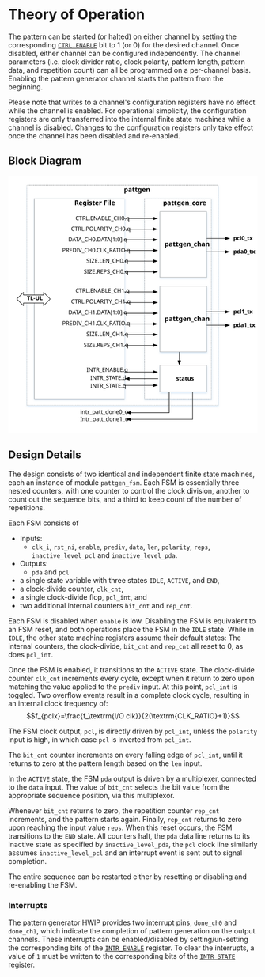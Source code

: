 # Theory of Operation

The pattern can be started (or halted) on either channel by setting the corresponding [`CTRL.ENABLE`](registers.md#ctrl) bit to 1 (or 0) for the desired channel.
Once disabled, either channel can be configured independently.
The channel parameters (i.e. clock divider ratio, clock polarity, pattern length, pattern data, and repetition count) can all be programmed on a per-channel basis.
Enabling the pattern generator channel starts the pattern from the beginning.

Please note that writes to a channel's configuration registers have no effect while the channel is enabled.
For operational simplicity, the configuration registers are only transferred into the internal finite state machines while a channel is disabled.
Changes to the configuration registers only take effect once the channel has been disabled and re-enabled.

## Block Diagram

![](../doc/pattgen_block_diagram.svg)

## Design Details

The design consists of two identical and independent finite state machines, each an instance of module `pattgen_fsm`.
Each FSM is essentially three nested counters, with one counter to control the clock division, another to count out the sequence bits, and a third to keep count of the number of repetitions.

Each FSM consists of
- Inputs:
    - `clk_i`, `rst_ni`, `enable`, `prediv`, `data`, `len`, `polarity`, `reps`, `inactive_level_pcl` and `inactive_level_pda`.
- Outputs:
    - `pda` and `pcl`
- a single state variable with three states `IDLE`, `ACTIVE`, and `END`,
- a clock-divide counter, `clk_cnt`,
- a single clock-divide flop, `pcl_int`, and
- two additional internal counters `bit_cnt` and `rep_cnt`.

Each FSM is disabled when `enable` is low.
Disabling the FSM is equivalent to an FSM reset, and both operations place the FSM in the `IDLE` state.
While in `IDLE`, the other state machine registers assume their default states:
The internal counters, the clock-divide, `bit_cnt` and `rep_cnt` all reset to 0, as does `pcl_int`.

Once the FSM is enabled, it transitions to the `ACTIVE` state.
The clock-divide counter `clk_cnt` increments every cycle, except when it return to zero upon matching the value applied to the `prediv` input.
At this point, `pcl_int` is toggled.
Two overflow events result in a complete clock cycle, resulting in an internal clock frequency of:
$$f_{pclx}=\frac{f_\textrm{I/O clk}}{2(\textrm{CLK_RATIO}+1)}$$

The FSM clock output, `pcl`, is directly driven by `pcl_int`, unless the `polarity` input is high, in which case `pcl` is inverted from `pcl_int`.

The `bit_cnt` counter increments on every falling edge of `pcl_int`, until it returns to zero at the pattern length based on the `len` input.

In the `ACTIVE` state, the FSM `pda` output is driven by a multiplexer, connected to the `data` input.
The value of `bit_cnt` selects the bit value from the appropriate sequence position, via this multiplexor.

Whenever `bit_cnt` returns to zero, the repetition counter `rep_cnt` increments, and the pattern starts again.
Finally, `rep_cnt` returns to zero upon reaching the input value `reps`.
When this reset occurs, the FSM transitions to the `END` state.
All counters halt, the `pda` data line returns to its inactive state as specified by `inactive_level_pda`, the `pcl` clock line similarly assumes `inactive_level_pcl` and an interrupt event is sent out to signal completion.

The entire sequence can be restarted either by resetting or disabling and re-enabling the FSM.

### Interrupts

The pattern generator HWIP provides two interrupt pins, `done_ch0` and `done_ch1`, which indicate the completion of pattern generation on the output channels.
These interrupts can be enabled/disabled by setting/un-setting the corresponding bits of the [`INTR_ENABLE`](registers.md#intr_enable) register.
To clear the interrupts, a value of `1` must be written to the corresponding bits of the [`INTR_STATE`](registers.md#intr_state) register.
